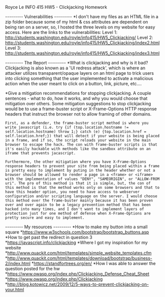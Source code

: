 Royce Le
INFO 415
HW5 - Clickjacking Homework

--------- Vulnerabilities ---------
*I don't have my files as an HTML file in a zip folder because some of my html & css attributes are dependent on being ran on a server, so, I hosted the three levels on my website for easy access. Here are the links to the vulnerabilities:
Level 1: http://students.washington.edu/royle/info415/HW5_Clickjacking/
Level 2: http://students.washington.edu/royle/info415/HW5_Clickjacking/index2.html
Level 3: http://students.washington.edu/royle/info415/HW5_Clickjacking/index3.html

--------- The Report ---------
*What is clickjacking and why is it bad?
	Clickjacking is also known as a 'UI redress attack', which is where an attacker utilizes transparent/opaque layers on an html page to trick users into clicking something that the user implemented to activate a malicious action when the user meant to click on a button, link, picture, etc.... 

*Give a mitigation recommendations for stopping clickjacking. A couple sentences - what to do, how it works, and why you would choose that mitigation over others.
	Some mitigation suggestions to stop clickjacking would be to use a frame-buster script or X-Frame-Options HTTP response headers that instruct the browser not to allow framing of other domains.

	First, as a defender, the frame-buster script method is where you write javascript (i.e. try {if (top.location.hostname != self.location.hostname) throw 1;} catch (e) {top.location.href = self.location.href;}) that will detect if your website is being placed in a frame, and if so, the script reloads your website in the main browser to escape the hack. The con with frame-buster scripts is that it's easily hackable with methods like the sandbox attribute on an iframe that prevents jacascript. 

	Furthermore, the other mitigation where you have X-Frame-Options response headers to prevent your site from being placed within a frame is pretty easy to implement by puting in the header whether or not a browser should be allowed to render a page in a <frame> or <iframe> with the implementation of values "DENY", "SAMEORIGIN", or "ALLOW-FROM uri". The pro of this method is that it is simple, but, the con of this method is that the method works only on some browsers and that to have this header option, you need to have access to webserver configuration and/or scripting language on the server. I would choose this method over the frame-buster mainly because it has been proven over and over again to be a legacy prevention method that has been hacked into many times, and I don't want to implement layers of protection just for one method of defense when X-Frame-Options are pretty secure and easy to implement.

--------- My resources ---------
*How to make my button into a small square
	*https://www.w3schools.com/bootstrap/bootstrap_buttons.asp
*How to get past the redirect in question 3
	*https://javascript.info/clickjacking
*Where I got my inspiration for my website
	*http://www.quackit.com/html/templates/simple_website_templates.cfm
	*http://www.quackit.com/html/templates/download/bootstrap/business-2/index.html
	*https://standfortrees.org/en/
*How I was able to answer the question posted for the hw
	*https://www.owasp.org/index.php/Clickjacking_Defense_Cheat_Sheet
	*https://www.owasp.org/index.php/Clickjacking
	*http://blog.kotowicz.net/2009/12/5-ways-to-prevent-clickjacking-on-your.html
